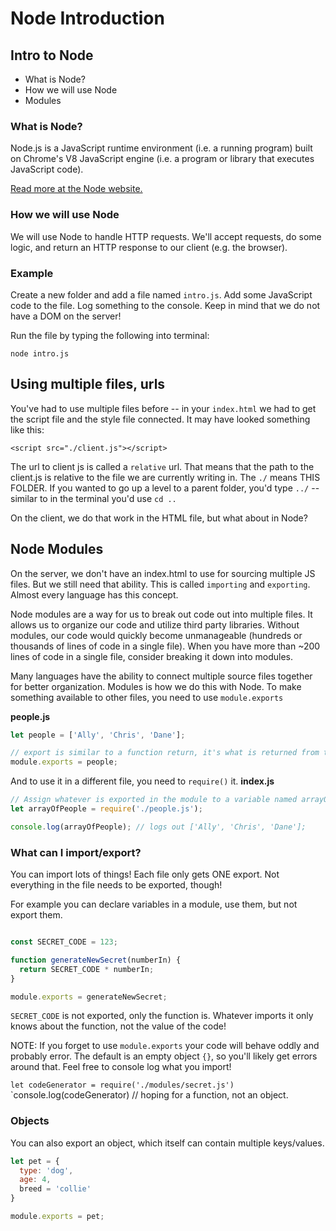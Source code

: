 # Node Introduction

## Intro to Node

* What is Node?
* How we will use Node
* Modules

### What is Node?

Node.js is a JavaScript runtime environment (i.e. a running program) built on Chrome's V8 JavaScript
engine (i.e. a program or library that executes JavaScript code).

[Read more at the Node website.](https://nodejs.org/en/)

### How we will use Node

We will use Node to handle HTTP requests. We'll accept requests, do some logic, and return an HTTP response to our client (e.g. the browser).

### Example

Create a new folder and add a file named `intro.js`. Add some JavaScript code to the file. Log something to the console. Keep in mind that we do not have a DOM on the server!

Run the file by typing the following into terminal:

```
node intro.js
```
## Using multiple files, urls

You've had to use multiple files before -- in your `index.html` we had to get the script file and the style file connected. It may have looked something like this:

`<script src="./client.js"></script>`

The url to client js is called a `relative` url. That means that the path to the client.js is relative to the file we are currently writing in. The `./` means THIS FOLDER. If you wanted to go up a level to a parent folder, you'd type `../` -- similar to in the terminal you'd use `cd ..`

On the client, we do that work in the HTML file, but what about in Node?

## Node Modules

On the server, we don't have an index.html to use for sourcing multiple JS files. But we still need that ability. This is called `importing` and `exporting`. Almost every language has this concept.

Node modules are a way for us to break out code out into multiple files. It allows us to organize our code and utilize third party libraries. Without modules, our code would quickly become unmanageable (hundreds or thousands of lines of code in a single file). When you have more than ~200 lines of code in a single file, consider breaking it down into modules.

Many languages have the ability to connect multiple source files together for better organization. Modules is how we do this with Node. To make something available to other files, you need to use `module.exports`

**people.js**

```JavaScript
let people = ['Ally', 'Chris', 'Dane'];

// export is similar to a function return, it's what is returned from the module.
module.exports = people;
```
And to use it in a different file, you need to `require()` it.
**index.js**

```JavaScript
// Assign whatever is exported in the module to a variable named arrayOfPeople
let arrayOfPeople = require('./people.js');

console.log(arrayOfPeople); // logs out ['Ally', 'Chris', 'Dane'];
```



### What can I import/export?

You can import lots of things! Each file only gets ONE export. Not everything in the file needs to be exported, though!

For example you can declare variables in a module, use them, but not export them.

```js

const SECRET_CODE = 123;

function generateNewSecret(numberIn) {
  return SECRET_CODE * numberIn;
}

module.exports = generateNewSecret;
```

`SECRET_CODE` is not exported, only the function is. Whatever imports it only knows about the function, not the value of the code!

NOTE:
If you forget to use `module.exports` your code will behave oddly and probably error. The default is an empty object `{}`, so you'll likely get errors around that. Feel free to console log what you import!

`let codeGenerator = require('./modules/secret.js')`
`console.log(codeGenerator) // hoping for a function, not an object.


### Objects

You can also export an object, which itself can contain multiple keys/values.

```js
let pet = {
  type: 'dog',
  age: 4,
  breed = 'collie'
}

module.exports = pet;
```
